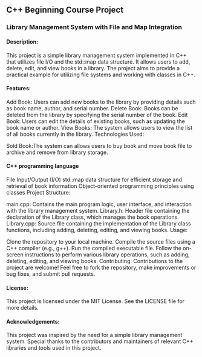 ## C++ Beginning Course Project

### Library Management System with File and Map Integration

#### Description:

This project is a simple library management system implemented in C++ that utilizes file I/O and the std::map data structure. It allows users to add, delete, edit, and view books in a library. The project aims to provide a practical example for utilizing file systems and working with classes in C++.

#### Features:

Add Book: Users can add new books to the library by providing details such as book name, author, and serial number.
Delete Book: Books can be deleted from the library by specifying the serial number of the book.
Edit Book: Users can edit the details of existing books, such as updating the book name or author.
View Books: The system allows users to view the list of all books currently in the library.
Technologies Used:

Sold Book:The system can allows users to buy book and move book file to archive and remove from library storage.

#### C++ programming language

File Input/Output (I/O)
std::map data structure for efficient storage and retrieval of book information
Object-oriented programming principles using classes
Project Structure:

main.cpp: Contains the main program logic, user interface, and interaction with the library management system.
Library.h: Header file containing the declaration of the Library class, which manages the book operations.
Library.cpp: Source file containing the implementation of the Library class functions, including adding, deleting, editing, and viewing books.
Usage:

Clone the repository to your local machine.
Compile the source files using a C++ compiler (e.g., g++).
Run the compiled executable file.
Follow the on-screen instructions to perform various library operations, such as adding, deleting, editing, and viewing books.
Contributing:
Contributions to the project are welcome! Feel free to fork the repository, make improvements or bug fixes, and submit pull requests.

#### License:

This project is licensed under the MIT License. See the LICENSE file for more details.

#### Acknowledgements:

This project was inspired by the need for a simple library management system.
Special thanks to the contributors and maintainers of relevant C++ libraries and tools used in this project.
